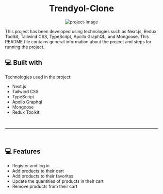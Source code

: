 <h1 align="center" id="title">Trendyol-Clone</h1>

<p align="center"><img src="https://socialify.git.ci/Enessolmaz/trendyol-clone/image?font=Inter&amp;language=1&amp;name=1&amp;owner=1&amp;pattern=Charlie%20Brown&amp;theme=Dark" alt="project-image"></p>

<p id="description">This project has been developed using technologies such as Next.js, Redux Toolkit, Tailwind CSS, TypeScript, Apollo GraphQL, and Mongoose. This README file contains general information about the project and steps for running the project.</p>

  
  
<h2>💻 Built with</h2>

Technologies used in the project:

*   Next.js
*   Tailwind CSS
*   TypeScript
*   Apollo Graphql
*   Mongoose
*   Redux Toolkit
<br/>
<hr/>
<br/>


<h2>💻  Features</h2>

*   Register and log in
*   Add products to their cart
*   Add products to their favorites
*   Update the quantities of products in their cart
*   Remove products from their cart
